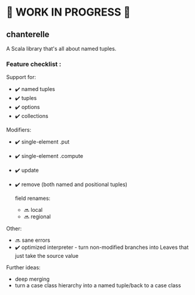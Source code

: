 # 🚧 WORK IN PROGRESS 🚧

## chanterelle

A Scala library that's all about named tuples.

### Feature checklist :

Support for:
* :heavy_check_mark: named tuples
* :heavy_check_mark: tuples
* :heavy_check_mark: options
* :heavy_check_mark: collections

Modifiers:
* :heavy_check_mark: single-element .put
* :heavy_check_mark: single-element .compute
* :heavy_check_mark: update
* :heavy_check_mark: remove (both named and positional tuples)
  
  field renames:
    * 🔜 local
    * 🔜 regional

Other:
  * 🔜 sane errors
  * :heavy_check_mark: optimized interpreter - turn non-modified branches into Leaves that just take the source value

Further ideas:
  * deep merging
  * turn a case class hierarchy into a named tuple/back to a case class
